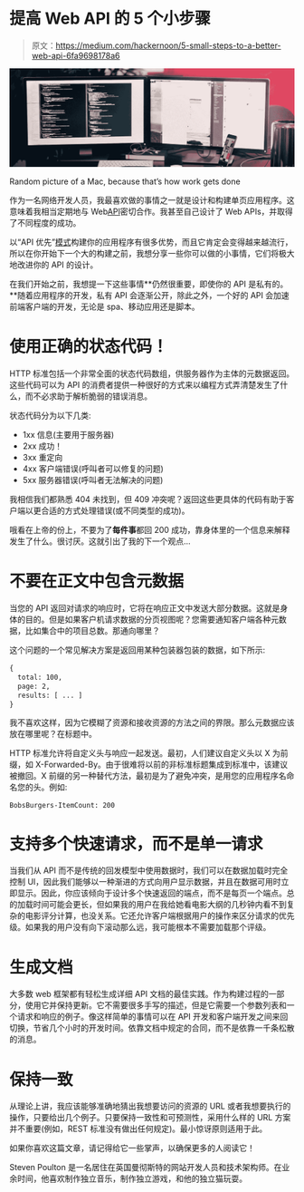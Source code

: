 # 提高 Web API 的 5 个小步骤

> 原文：<https://medium.com/hackernoon/5-small-steps-to-a-better-web-api-6fa9698178a6>

![](img/91674955e2db4a8c7a82e7c5dd55df18.png)

Random picture of a Mac, because that’s how work gets done

作为一名网络开发人员，我最喜欢做的事情之一就是设计和构建单页应用程序。这意味着我相当定期地与 Web[API](https://hackernoon.com/tagged/apis)密切合作。我甚至自己设计了 Web APIs，并取得了不同程度的成功。

以“API 优先”[模式](https://hackernoon.com/tagged/model)构建你的应用程序有很多优势，而且它肯定会变得越来越流行，所以在你开始下一个大的构建之前，我想分享一些你可以做的小事情，它们将极大地改进你的 API 的设计。

在我们开始之前，我想提一下这些事情**仍然很重要，即使你的 API 是私有的。**随着应用程序的开发，私有 API 会逐渐公开，除此之外，一个好的 API 会加速前端客户端的开发，无论是 spa、移动应用还是脚本。

# 使用正确的状态代码！

HTTP 标准包括一个非常全面的状态代码数组，供服务器作为主体的元数据返回。这些代码可以为 API 的消费者提供一种很好的方式来以编程方式弄清楚发生了什么，而不必求助于解析脆弱的错误消息。

状态代码分为以下几类:

*   1xx 信息(主要用于服务器)
*   2xx 成功！
*   3xx 重定向
*   4xx 客户端错误(呼叫者可以修复的问题)
*   5xx 服务器错误(呼叫者无法解决的问题)

我相信我们都熟悉 404 未找到，但 409 冲突呢？返回这些更具体的代码有助于客户端以更合适的方式处理错误(或不同类型的成功)。

哦看在上帝的份上，不要为了**每件事**都回 200 成功，靠身体里的一个信息来解释发生了什么。很讨厌。这就引出了我的下一个观点…

# 不要在正文中包含元数据

当您的 API 返回对请求的响应时，它将在响应正文中发送大部分数据。这就是身体的目的。但是如果客户机请求数据的分页视图呢？您需要通知客户端各种元数据，比如集合中的项目总数。那通向哪里？

这个问题的一个常见解决方案是返回用某种包装器包装的数据，如下所示:

```
{
  total: 100,
  page: 2,
  results: [ ... ]
}
```

我不喜欢这样，因为它模糊了资源和接收资源的方法之间的界限。那么元数据应该放在哪里呢？在标题中。

HTTP 标准允许将自定义头与响应一起发送。最初，人们建议自定义头以 X 为前缀，如 X-Forwarded-By。由于很难将以前的非标准标题集成到标准中，该建议被撤回。X 前缀的另一种替代方法，最初是为了避免冲突，是用您的应用程序名命名您的头。例如:

```
BobsBurgers-ItemCount: 200
```

# 支持多个快速请求，而不是单一请求

当我们从 API 而不是传统的回发模型中使用数据时，我们可以在数据加载时完全控制 UI，因此我们能够以一种渐进的方式向用户显示数据，并且在数据可用时立即显示。因此，你应该倾向于设计多个快速返回的端点，而不是每页一个端点。总的加载时间可能会更长，但如果我的用户在我给她看电影大纲的几秒钟内看不到复杂的电影评分计算，也没关系。它还允许客户端根据用户的操作来区分请求的优先级。如果我的用户没有向下滚动那么远，我可能根本不需要加载那个评级。

# 生成文档

大多数 web 框架都有轻松生成详细 API 文档的最佳实践。作为构建过程的一部分，使用它并保持更新。它不需要很多手写的描述，但是它需要一个参数列表和一个请求和响应的例子。像这样简单的事情可以在 API 开发和客户端开发之间来回切换，节省几个小时的开发时间。依靠文档中规定的合同，而不是依靠一千条松散的消息。

# 保持一致

从理论上讲，我应该能够准确地猜出我想要访问的资源的 URL 或者我想要执行的操作，只要给出几个例子。只要保持一致性和可预测性，采用什么样的 URL 方案并不重要(例如，REST 标准没有做出任何规定)。最小惊讶原则适用于此。

如果你喜欢这篇文章，请记得给它一些掌声，以确保更多的人阅读它！

Steven Poulton 是一名居住在英国曼彻斯特的网站开发人员和技术架构师。在业余时间，他喜欢制作独立音乐，制作独立游戏，和他的独立猫玩耍。